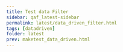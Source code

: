 ```yaml
---
title: Test data Filter
sidebar: qaf_latest-sidebar
permalink: latest/data_driven_filter.html
tags: [datadriven]
folder: latest
prev: maketest_data_driven.html
---
```

